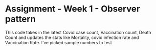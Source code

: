 
# Assignment - Week 1 -  Observer pattern

This code takes in the latest Covid case count, Vaccination count, Death Count and updates the stats like Mortality, covid infection rate and Vaccination Rate.
I've picked sample numbers to test
